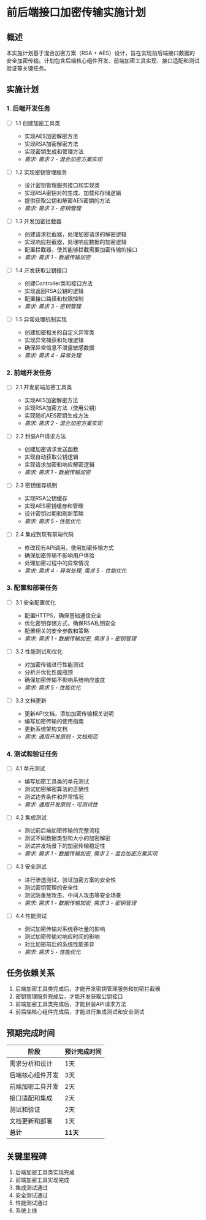 # 前后端接口加密传输实施计划

## 概述

本实施计划基于混合加密方案（RSA + AES）设计，旨在实现前后端接口数据的安全加密传输。计划包含后端核心组件开发、前端加密工具实现、接口适配和测试验证等关键任务。

## 实施计划

### 1. 后端开发任务

- [ ] 1.1 创建加密工具类
  - 实现AES加密解密方法
  - 实现RSA加密解密方法
  - 实现密钥生成和管理方法
  - _需求: 需求 2 - 混合加密方案实现_ 

- [ ] 1.2 实现密钥管理服务
  - 设计密钥管理服务接口和实现类
  - 实现RSA密钥对的生成、加载和存储逻辑
  - 提供获取公钥和解密AES密钥的方法
  - _需求: 需求 3 - 密钥管理_ 

- [ ] 1.3 开发加密拦截器
  - 创建请求拦截器，处理加密请求的解密逻辑
  - 实现响应拦截器，处理响应数据的加密逻辑
  - 配置拦截器，使其能够拦截需要加密传输的接口
  - _需求: 需求 1 - 数据传输加密_ 

- [ ] 1.4 开发获取公钥接口
  - 创建Controller类和接口方法
  - 实现返回RSA公钥的逻辑
  - 配置接口路径和权限控制
  - _需求: 需求 3 - 密钥管理_ 

- [ ] 1.5 异常处理机制实现
  - 创建加密相关的自定义异常类
  - 实现异常捕获和处理逻辑
  - 确保异常信息不泄露敏感数据
  - _需求: 需求 4 - 异常处理_ 

### 2. 前端开发任务

- [ ] 2.1 开发前端加密工具类
  - 实现AES加密解密方法
  - 实现RSA加密方法（使用公钥）
  - 实现随机AES密钥生成方法
  - _需求: 需求 2 - 混合加密方案实现_ 

- [ ] 2.2 封装API请求方法
  - 创建加密请求发送函数
  - 实现自动获取公钥逻辑
  - 实现请求加密和响应解密逻辑
  - _需求: 需求 1 - 数据传输加密_ 

- [ ] 2.3 密钥缓存机制
  - 实现RSA公钥缓存
  - 实现AES密钥缓存和管理
  - 设计密钥过期和刷新策略
  - _需求: 需求 5 - 性能优化_ 

- [ ] 2.4 集成到现有前端代码
  - 修改现有API调用，使用加密传输方式
  - 确保加密传输不影响用户体验
  - 处理加密过程中的异常情况
  - _需求: 需求 4 - 异常处理, 需求 5 - 性能优化_ 

### 3. 配置和部署任务

- [ ] 3.1 安全配置优化
  - 配置HTTPS，确保基础通信安全
  - 优化密钥存储方式，确保RSA私钥安全
  - 配置相关的安全参数和策略
  - _需求: 需求 1 - 数据传输加密, 需求 3 - 密钥管理_ 

- [ ] 3.2 性能测试和优化
  - 对加密传输进行性能测试
  - 分析并优化性能瓶颈
  - 确保加密传输不影响系统响应速度
  - _需求: 需求 5 - 性能优化_ 

- [ ] 3.3 文档更新
  - 更新API文档，添加加密传输相关说明
  - 编写加密传输的使用指南
  - 更新系统架构文档
  - _需求: 通用开发原则 - 文档规范_ 

### 4. 测试和验证任务

- [ ] 4.1 单元测试
  - 编写加密工具类的单元测试
  - 测试加密解密算法的正确性
  - 测试边界条件和异常情况
  - _需求: 通用开发原则 - 可测试性_ 

- [ ] 4.2 集成测试
  - 测试前后端加密传输的完整流程
  - 测试不同数据类型和大小的加密解密
  - 测试并发场景下的加密传输稳定性
  - _需求: 需求 1 - 数据传输加密, 需求 2 - 混合加密方案实现_ 

- [ ] 4.3 安全测试
  - 进行渗透测试，验证加密方案的安全性
  - 测试密钥管理的安全性
  - 测试防重放攻击、中间人攻击等安全场景
  - _需求: 需求 1 - 数据传输加密, 需求 3 - 密钥管理_ 

- [ ] 4.4 性能测试
  - 测试加密传输对系统吞吐量的影响
  - 测试加密传输对响应时间的影响
  - 对比加密前后的系统性能差异
  - _需求: 需求 5 - 性能优化_ 

## 任务依赖关系

1. 后端加密工具类完成后，才能开发密钥管理服务和加密拦截器
2. 密钥管理服务完成后，才能开发获取公钥接口
3. 前端加密工具类完成后，才能封装API请求方法
4. 前后端核心组件完成后，才能进行集成测试和安全测试

## 预期完成时间

| 阶段 | 预计完成时间 |
|------|--------------|
| 需求分析和设计 | 1天 |
| 后端核心组件开发 | 3天 |
| 前端加密工具开发 | 2天 |
| 接口适配和集成 | 2天 |
| 测试和验证 | 2天 |
| 文档更新和部署 | 1天 |
| **总计** | **11天** |

## 关键里程碑

1. 后端加密工具类实现完成
2. 前端加密工具实现完成
3. 集成测试通过
4. 安全测试通过
5. 性能测试通过
6. 系统上线